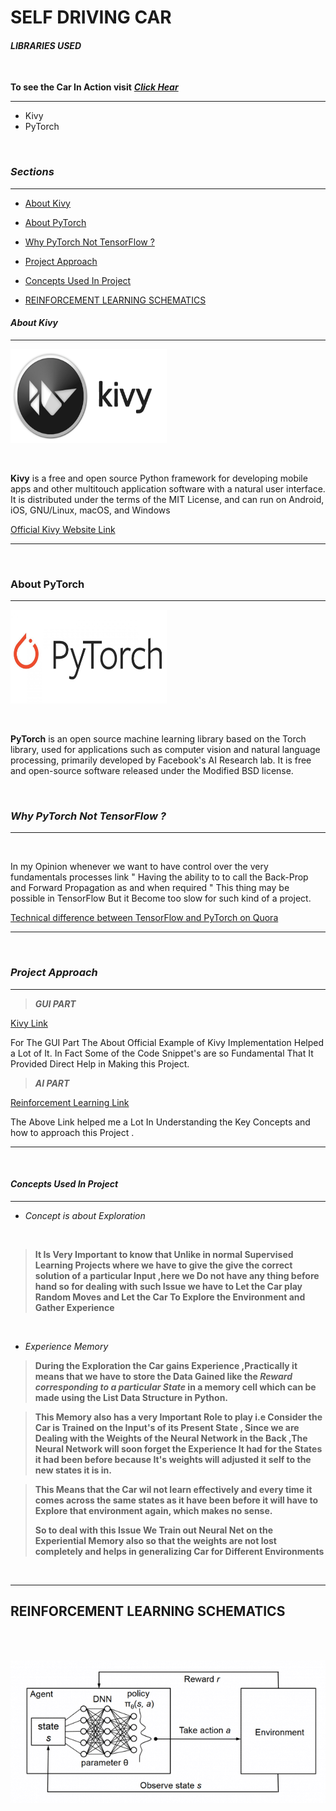 # SELF DRIVING CAR

#### *LIBRARIES USED*

<br>

**To see the Car In Action visit** [***Click Hear***](https://www.linkedin.com/feed/update/urn:li:activity:6710031326562553856/)

***

* Kivy
* PyTorch

<br>

### *Sections*
***

* [About Kivy](#About-Kivy)
* [About PyTorch](#About-PyTorch)
* [Why PyTorch Not TensorFlow ?](#Why-PyTorch-Not-TensorFlow-?)

* [Project Approach](#Project-Approach)
* [Concepts Used In Project](#Concepts-Used-In-Project)
* [REINFORCEMENT LEARNING SCHEMATICS](#REINFORCEMENT-LEARNING-SCHEMATICS)


#### *About Kivy*
***
<img src="Images/kivy_img.png " width="250" height="150">


<p>

<br>

**Kivy** is a free and open source Python framework for 
developing mobile apps and other multitouch application 
software with a natural user interface. It is distributed under 
the terms of the MIT License,
 and can run on Android, iOS, GNU/Linux, macOS, and Windows


[Official Kivy Website Link ](https://kivy.org/#home)

***

</p>

<br>

### About PyTorch
***

<img src="Images/PyTorch.jpg" width="250" height="150">


<p>
<br>

**PyTorch** is an open source machine learning library based on the Torch library, 
used for applications such as computer vision and natural language processing,
 primarily developed by Facebook's AI Research lab.
 It is free and open-source software released under the Modified BSD license.

</p>

<br>

### *Why PyTorch Not TensorFlow ?*

***

<br>

<p>
In my Opinion whenever we want to have control over the very fundamentals processes
link " Having the ability to to call the Back-Prop and Forward Propagation as and when required
 " This thing may be possible in TensorFlow But it Become too slow for such kind of a project.
 
 [Technical difference between TensorFlow and PyTorch on Quora](https://www.quora.com/Which-platform-is-the-best-to-build-a-self-driving-car-TensorFlow-PyTorch-or-Keras)

***

</p>

<br>


### *Project Approach*
***

>***GUI PART***

[Kivy Link ](https://kivy.org/docs/tutorials/pong.html)

For The GUI Part The About Official Example of Kivy Implementation Helped 
a Lot  of It. In Fact Some of the Code Snippet's are so Fundamental That It
Provided Direct Help in Making this Project. 

>***AI PART***

[Reinforcement Learning Link ](http://karpathy.github.io/2016/05/31/rl/)

The Above Link helped me a Lot In Understanding the Key Concepts and how to 
approach this  Project .

***

<br>

#### *Concepts Used In Project*

***

* *Concept is about Exploration*

<br>


> **It Is Very Important to know that Unlike in normal Supervised Learning Projects where 
>we have to give the give the correct solution of a particular Input ,here we Do not have any thing 
>before hand so for dealing with such Issue we have to Let the Car play Random Moves 
>and Let the Car To Explore the Environment and Gather Experience**


<br>

* *Experience Memory*

>**During the Exploration the Car gains Experience ,Practically it means that we have to
>store the Data Gained like the *Reward corresponding to a particular State*
>in a memory cell which can be made using the List Data Structure in Python.**

>**This Memory also has a very Important Role to play i.e Consider the Car is Trained 
>on the Input's of its Present State , Since we are Dealing with the Weights of the 
>Neural Network in the Back ,The Neural Network will soon forget the Experience It 
>had for the States it had been before because It's weights will adjusted it self to the new states it is in.**

>**This Means that the Car wil not learn effectively and every time it comes across the 
>same states as it have been before it will have to Explore that environment again, which makes no sense.**
>
>**So to deal with this Issue We Train out Neural Net on the Experiential Memory also
>so that the weights are not lost completely and helps in generalizing Car for Different
>Environments**

<br>

***

## REINFORCEMENT LEARNING SCHEMATICS

<br>

<br>

![](Images/reinforcement_learning.png)


